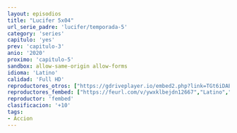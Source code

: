 ```yaml
---
layout: episodios
title: "Lucifer 5x04"
url_serie_padre: 'lucifer/temporada-5'
category: 'series'
capitulo: 'yes'
prev: 'capitulo-3'
anio: '2020'
proximo: 'capitulo-5'
sandbox: allow-same-origin allow-forms
idioma: 'Latino'
calidad: 'Full HD'
reproductores_otros: ["https://gdriveplayer.io/embed2.php?link=TGt6iDAB4tpN2x8hqHu39w2y%252BVmF61PDj4pib7YH%252BoBqkkzNUfhTUdkAbEsPGJ%252Bq1Wp6Kh5%252BHxWitv5c1sf2YnFEdJdoXHvqUkx4xtpYKxZDfMKb3Wz0SXqXI%252FJBNnljgPH5QahhU7ophA6AMdjDF4OmDHZgCkVtJ6ErGSB%252BvdS75id3cKnd0m9TSirZMjYcsbuA9vcsIxVoc00QIEnuD8","Latino","https://gdriveplayer.io/embed2.php?link=VfJxd8l7UM9OjxzqrKrzFQJp8izo%252BL%252FJ9c2jYbxywAbW64SY%252F2%252FnYQS7spxcG9mt9vei7Lk53C2MM2ze%252FBNlXsn0FPnc91U5HEQv8qe%252BpWkpgtAt0BjiIGdAE7YeQGeub%252BUcWI0huzEDem1qGS7ZNNLQq7Z2oCZjMIkftZPoD%252F8iO0jWB5f9dvqqMzDHELfFdwDD7OVYfd5ePZhsMTEvux","Latino","https://gounlimited.to/embed-3nyhy0tg7y7x.html","Latino"]
reproductores_fembed: ["https://feurl.com/v/ywxklbejdn12667","Latino","https://feurl.com/v/qyd2-he4qn05ne4","Latino","https://feurl.com/v/47jd0hz5re3kzx-","Latino"]
reproductor: 'fembed'
clasificacion: '+10'
tags:
- Accion
---
```












